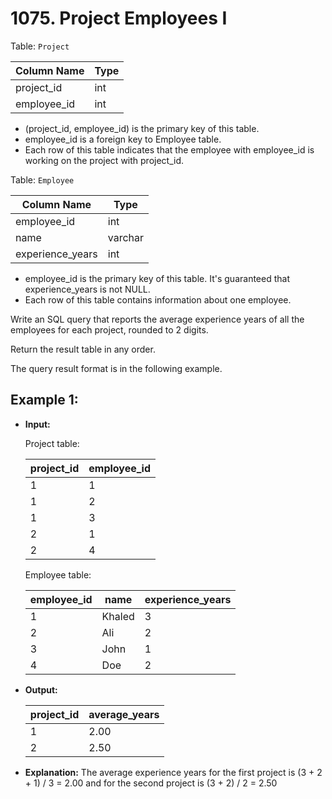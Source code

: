 # 1075. Project Employees I

Table: `Project`


| Column Name | Type    |
|-------------|---------|
| project_id  | int     |
| employee_id | int     |

- (project_id, employee_id) is the primary key of this table.
- employee_id is a foreign key to Employee table.
- Each row of this table indicates that the employee with employee_id is working on the project with project_id.
 

Table: `Employee`


| Column Name      | Type    |
|------------------|---------|
| employee_id      | int     |
| name             | varchar |
| experience_years | int     |

- employee_id is the primary key of this table. It's guaranteed that experience_years is not NULL.
- Each row of this table contains information about one employee.
 

Write an SQL query that reports the average experience years of all the employees for each project, rounded to 2 digits.

Return the result table in any order.

The query result format is in the following example.


## Example 1:

- **Input:**

    Project table:

    | project_id  | employee_id |
    |-------------|-------------|
    | 1           | 1           |
    | 1           | 2           |
    | 1           | 3           |
    | 2           | 1           |
    | 2           | 4           |

    Employee table:

    | employee_id | name   | experience_years |
    |-------------|--------|------------------|
    | 1           | Khaled | 3                |
    | 2           | Ali    | 2                |
    | 3           | John   | 1                |
    | 4           | Doe    | 2                |

- **Output:** 

    | project_id  | average_years |
    |-------------|---------------|
    | 1           | 2.00          |
    | 2           | 2.50          |

- **Explanation:** The average experience years for the first project is (3 + 2 + 1) / 3 = 2.00 and for the second project is (3 + 2) / 2 = 2.50